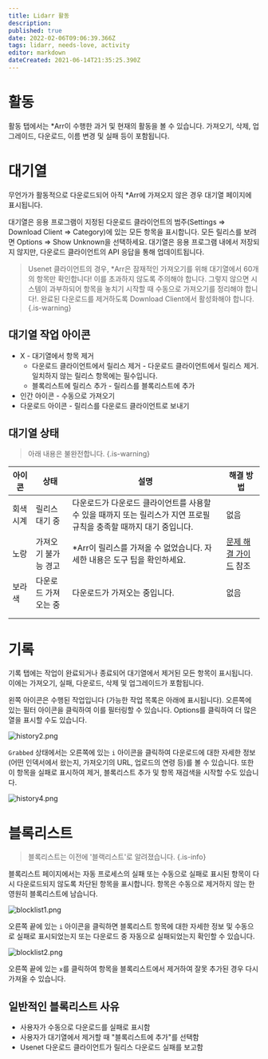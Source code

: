 ```yaml
---
title: Lidarr 활동
description: 
published: true
date: 2022-02-06T09:06:39.366Z
tags: lidarr, needs-love, activity
editor: markdown
dateCreated: 2021-06-14T21:35:25.390Z
---
```


# 활동

활동 탭에서는 \*Arr이 수행한 과거 및 현재의 활동을 볼 수 있습니다. 가져오기, 삭제, 업그레이드, 다운로드, 이름 변경 및 실패 등이 포함됩니다.

# 대기열

무언가가 활동적으로 다운로드되어 아직 \*Arr에 가져오지 않은 경우 대기열 페이지에 표시됩니다.

대기열은 응용 프로그램이 지정된 다운로드 클라이언트의 범주(Settings => Download Client => Category)에 있는 모든 항목을 표시합니다. 모든 릴리스를 보려면 Options => Show Unknown을 선택하세요. 대기열은 응용 프로그램 내에서 저장되지 않지만, 다운로드 클라이언트의 API 응답을 통해 업데이트됩니다.

> Usenet 클라이언트의 경우, \*Arr은 잠재적인 가져오기를 위해 대기열에서 60개의 항목만 확인합니다! 이를 초과하지 않도록 주의해야 합니다. 그렇지 않으면 시스템이 과부하되어 항목을 놓치기 시작할 때 수동으로 가져오기를 정리해야 합니다!.
> 완료된 다운로드를 제거하도록 Download Client에서 활성화해야 합니다. {.is-warning}

## 대기열 작업 아이콘

- X - 대기열에서 항목 제거
  - 다운로드 클라이언트에서 릴리스 제거 - 다운로드 클라이언트에서 릴리스 제거. 일치하지 않는 릴리스 항목에는 필수입니다.
  - 블록리스트에 릴리스 추가 - 릴리스를 블록리스트에 추가
- 인간 아이콘 - 수동으로 가져오기
- 다운로드 아이콘 - 릴리스를 다운로드 클라이언트로 보내기

## 대기열 상태

> 아래 내용은 불완전합니다. {.is-warning}

| 아이콘     | 상태                     | 설명                                                                                          | 해결 방법                                                |
| ---------- | ------------------------ | ----------------------------------------------------------------------------------------------- | -------------------------------------------------------- |
| 회색 시계  | 릴리스 대기 중           | 다운로드가 다운로드 클라이언트를 사용할 수 있을 때까지 또는 릴리스가 지연 프로필 규칙을 충족할 때까지 대기 중입니다. | 없음                                                     |
| 노랑       | 가져오기 불가능 경고      | \*Arr이 릴리스를 가져올 수 없었습니다. 자세한 내용은 도구 팁을 확인하세요.                      | [문제 해결 가이드](/lidarr/troubleshooting) 참조 |
| 보라색     | 다운로드 가져오는 중      | 다운로드가 가져오는 중입니다.                                                                  | 없음                                                     |
|            |                          |                                                                                               |                                                          |
|            |                          |                                                                                               |                                                          |

# 기록

기록 탭에는 작업이 완료되거나 종료되어 대기열에서 제거된 모든 항목이 표시됩니다. 이에는 가져오기, 실패, 다운로드, 삭제 및 업그레이드가 포함됩니다.

왼쪽 아이콘은 수행된 작업입니다 (가능한 작업 목록은 아래에 표시됩니다). 오른쪽에 있는 필터 아이콘을 클릭하여 이를 필터링할 수 있습니다. Options를 클릭하여 더 많은 열을 표시할 수도 있습니다.

![history2.png](/assets/lidarr/history2.png)

`Grabbed` 상태에서는 오른쪽에 있는 `i` 아이콘을 클릭하여 다운로드에 대한 자세한 정보(어떤 인덱서에서 왔는지, 가져오기의 URL, 업로드의 연령 등)를 볼 수 있습니다. 또한 이 항목을 실패로 표시하여 제거, 블록리스트 추가 및 항목 재검색을 시작할 수도 있습니다.

![history4.png](/assets/lidarr/history4.png)

# 블록리스트

> 블록리스트는 이전에 '블랙리스트'로 알려졌습니다. {.is-info}

블록리스트 페이지에서는 자동 프로세스의 실패 또는 수동으로 실패로 표시된 항목이 다시 다운로드되지 않도록 차단된 항목을 표시합니다. 항목은 수동으로 제거하지 않는 한 영원히 블록리스트에 남습니다.

![blocklist1.png](/assets/lidarr/blocklist1.png)

오른쪽 끝에 있는 `i` 아이콘을 클릭하면 블록리스트 항목에 대한 자세한 정보 및 수동으로 실패로 표시되었는지 또는 다운로드 중 자동으로 실패되었는지 확인할 수 있습니다.

![blocklist2.png](/assets/lidarr/blocklist2.png)

오른쪽 끝에 있는 `x`를 클릭하여 항목을 블록리스트에서 제거하여 잘못 추가된 경우 다시 가져올 수 있습니다.

## 일반적인 블록리스트 사유

- 사용자가 수동으로 다운로드를 실패로 표시함
- 사용자가 대기열에서 제거할 때 "블록리스트에 추가"를 선택함
- Usenet 다운로드 클라이언트가 릴리스 다운로드 실패를 보고함